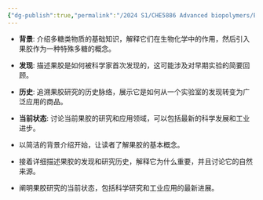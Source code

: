 ```yaml
---
{"dg-publish":true,"permalink":"/2024 S1/CHE5886 Advanced biopolymers/Executive Group Report 1 Polysaccharides/General introduction, including background, discovery, history, current status/"}
---
```



- **背景**: 介绍多糖类物质的基础知识，解释它们在生物化学中的作用，然后引入果胶作为一种特殊多糖的概念。
- **发现**: 描述果胶是如何被科学家首次发现的，这可能涉及对早期实验的简要回顾。
- **历史**: 追溯果胶研究的历史脉络，展示它是如何从一个实验室的发现转变为广泛应用的商品。
- **当前状态**: 讨论当前果胶的研究和应用领域，可以包括最新的科学发展和工业进步。


- 以简洁的背景介绍开始，让读者了解果胶的基本概念。
- 接着详细描述果胶的发现和研究历史，解释它为什么重要，并且讨论它的自然来源。
- 阐明果胶研究的当前状态，包括科学研究和工业应用的最新进展。
